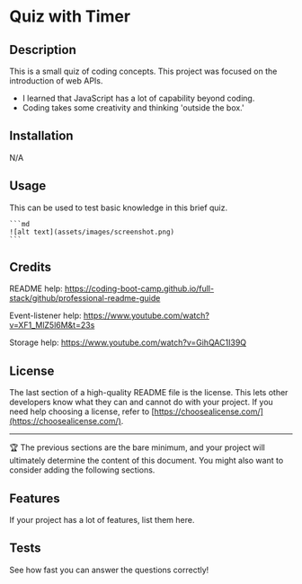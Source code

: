 # Quiz with Timer

## Description

This is a small quiz of coding concepts. This project was focused on the introduction of web APIs.

- I learned that JavaScript has a lot of capability beyond coding.
- Coding takes some creativity and thinking 'outside the box.'

## Installation

N/A

## Usage

This can be used to test basic knowledge in this brief quiz.

    ```md
    ![alt text](assets/images/screenshot.png)
    ```

## Credits

README help: https://coding-boot-camp.github.io/full-stack/github/professional-readme-guide

Event-listener help: https://www.youtube.com/watch?v=XF1_MlZ5l6M&t=23s

Storage help: https://www.youtube.com/watch?v=GihQAC1I39Q

## License

The last section of a high-quality README file is the license. This lets other developers know what they can and cannot do with your project. If you need help choosing a license, refer to [https://choosealicense.com/](https://choosealicense.com/).

---

🏆 The previous sections are the bare minimum, and your project will ultimately determine the content of this document. You might also want to consider adding the following sections.

## Features

If your project has a lot of features, list them here.

## Tests

See how fast you can answer the questions correctly!
